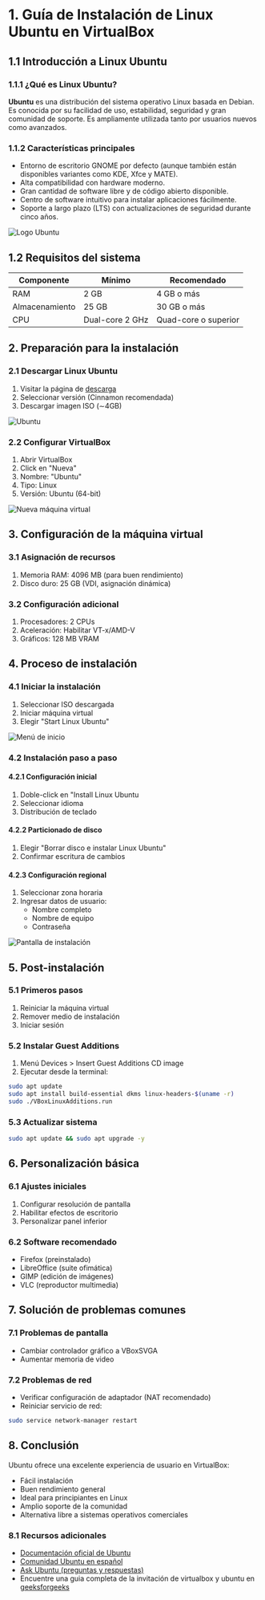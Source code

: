 # 1. Guía de Instalación de Linux Ubuntu en VirtualBox

## 1.1 Introducción a Linux Ubuntu

### 1.1.1 ¿Qué es Linux Ubuntu?
**Ubuntu** es una distribución del sistema operativo Linux basada en Debian. Es conocida por su facilidad de uso, estabilidad, seguridad y gran comunidad de soporte. Es ampliamente utilizada tanto por usuarios nuevos como avanzados.

### 1.1.2 Características principales
- Entorno de escritorio GNOME por defecto (aunque también están disponibles variantes como KDE, Xfce y MATE).
- Alta compatibilidad con hardware moderno.
- Gran cantidad de software libre y de código abierto disponible.
- Centro de software intuitivo para instalar aplicaciones fácilmente.
- Soporte a largo plazo (LTS) con actualizaciones de seguridad durante cinco años.

![Logo Ubuntu](https://assets.ubuntu.com/v1/29985a98-ubuntu-logo32.png)

## 1.2 Requisitos del sistema

| Componente     | Mínimo        | Recomendado     |
|----------------|---------------|-----------------|
| RAM            | 2 GB          | 4 GB o más      |
| Almacenamiento | 25 GB         | 30 GB o más     |
| CPU            | Dual-core 2 GHz | Quad-core o superior |


## 2. Preparación para la instalación

### 2.1 Descargar Linux Ubuntu
1. Visitar la página de [descarga ](https://releases.ubuntu.com/22.04/?_ga=2.149898549.2084151835.1707729318-1126754318.1683186906&_gl=1*jqsfx1*_gcl_au*NzA0ODU0MzYxLjE3NDcyMjU0MTg)
2. Seleccionar versión (Cinnamon recomendada)
3. Descargar imagen ISO (∼4GB)

![Ubuntu](./imagenes/1_ubuntu.jpeg)

### 2.2 Configurar VirtualBox
1. Abrir VirtualBox
2. Click en "Nueva"
3. Nombre: "Ubuntu"
4. Tipo: Linux
5. Versión: Ubuntu (64-bit)

![Nueva máquina virtual](https://media.geeksforgeeks.org/wp-content/uploads/20200124154950/Ubuntu-VirtualBox-Installation-00.png)

## 3. Configuración de la máquina virtual

### 3.1 Asignación de recursos
1. Memoria RAM: 4096 MB (para buen rendimiento)
2. Disco duro: 25 GB (VDI, asignación dinámica)

### 3.2 Configuración adicional
1. Procesadores: 2 CPUs
2. Aceleración: Habilitar VT-x/AMD-V
3. Gráficos: 128 MB VRAM

## 4. Proceso de instalación

### 4.1 Iniciar la instalación
1. Seleccionar ISO descargada
2. Iniciar máquina virtual
3. Elegir "Start Linux Ubuntu"

![Menú de inicio](https://media.geeksforgeeks.org/wp-content/uploads/20200124165610/Ubuntu-VirtualBox-Installation-071.png)

### 4.2 Instalación paso a paso

#### 4.2.1 Configuración inicial
1. Doble-click en "Install Linux Ubuntu
2. Seleccionar idioma
3. Distribución de teclado

#### 4.2.2 Particionado de disco
1. Elegir "Borrar disco e instalar Linux Ubuntu"
2. Confirmar escritura de cambios

#### 4.2.3 Configuración regional
1. Seleccionar zona horaria
2. Ingresar datos de usuario:
   - Nombre completo
   - Nombre de equipo
   - Contraseña

![Pantalla de instalación](https://media.geeksforgeeks.org/wp-content/uploads/20200124165629/Ubuntu-VirtualBox-Installation-16.jpg)

## 5. Post-instalación

### 5.1 Primeros pasos
1. Reiniciar la máquina virtual
2. Remover medio de instalación
3. Iniciar sesión

### 5.2 Instalar Guest Additions
1. Menú Devices > Insert Guest Additions CD image
2. Ejecutar desde la terminal:
```bash
sudo apt update
sudo apt install build-essential dkms linux-headers-$(uname -r)
sudo ./VBoxLinuxAdditions.run
```

### 5.3 Actualizar sistema
```bash
sudo apt update && sudo apt upgrade -y
```

## 6. Personalización básica

### 6.1 Ajustes iniciales
1. Configurar resolución de pantalla
2. Habilitar efectos de escritorio
3. Personalizar panel inferior

### 6.2 Software recomendado
- Firefox (preinstalado)
- LibreOffice (suite ofimática)
- GIMP (edición de imágenes)
- VLC (reproductor multimedia)

## 7. Solución de problemas comunes

### 7.1 Problemas de pantalla
- Cambiar controlador gráfico a VBoxSVGA
- Aumentar memoria de video

### 7.2 Problemas de red
- Verificar configuración de adaptador (NAT recomendado)
- Reiniciar servicio de red:
```bash
sudo service network-manager restart
```

## 8. Conclusión

Ubuntu ofrece una excelente experiencia de usuario en VirtualBox:
- Fácil instalación
- Buen rendimiento general
- Ideal para principiantes en Linux
- Amplio soporte de la comunidad
- Alternativa libre a sistemas operativos comerciales

### 8.1 Recursos adicionales
- [Documentación oficial de Ubuntu](https://help.ubuntu.com/)
- [Comunidad Ubuntu en español](https://ubuntuespana.org/)
- [Ask Ubuntu (preguntas y respuestas)](https://askubuntu.com/)
- Encuentre una guia completa de la invitación de virtualbox y ubuntu en [geeksforgeeks](https://www.geeksforgeeks.org/how-to-install-ubuntu-on-virtualbox/)

